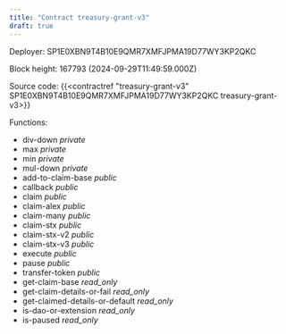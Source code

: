 ```yaml
---
title: "Contract treasury-grant-v3"
draft: true
---
```

Deployer: SP1E0XBN9T4B10E9QMR7XMFJPMA19D77WY3KP2QKC


 



Block height: 167793 (2024-09-29T11:49:59.000Z)

Source code: {{<contractref "treasury-grant-v3" SP1E0XBN9T4B10E9QMR7XMFJPMA19D77WY3KP2QKC treasury-grant-v3>}}

Functions:

* div-down _private_
* max _private_
* min _private_
* mul-down _private_
* add-to-claim-base _public_
* callback _public_
* claim _public_
* claim-alex _public_
* claim-many _public_
* claim-stx _public_
* claim-stx-v2 _public_
* claim-stx-v3 _public_
* execute _public_
* pause _public_
* transfer-token _public_
* get-claim-base _read_only_
* get-claim-details-or-fail _read_only_
* get-claimed-details-or-default _read_only_
* is-dao-or-extension _read_only_
* is-paused _read_only_
